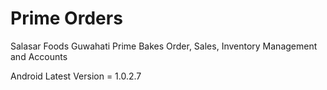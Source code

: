 # Prime Orders

Salasar Foods Guwahati Prime Bakes Order, Sales, Inventory Management and Accounts

Android Latest Version = 1.0.2.7
